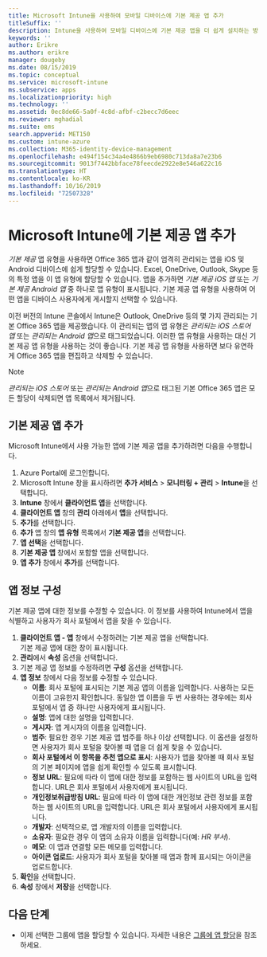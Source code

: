 ```yaml
---
title: Microsoft Intune을 사용하여 모바일 디바이스에 기본 제공 앱 추가
titleSuffix: ''
description: Intune을 사용하여 모바일 디바이스에 기본 제공 앱을 더 쉽게 설치하는 방법을 알아봅니다.
keywords: ''
author: Erikre
ms.author: erikre
manager: dougeby
ms.date: 08/15/2019
ms.topic: conceptual
ms.service: microsoft-intune
ms.subservice: apps
ms.localizationpriority: high
ms.technology: ''
ms.assetid: 0ec8de66-5a0f-4c8d-afbf-c2becc7d6eec
ms.reviewer: mghadial
ms.suite: ems
search.appverid: MET150
ms.custom: intune-azure
ms.collection: M365-identity-device-management
ms.openlocfilehash: e494f154c34a4e4866b9eb6980c713da8a7e23b6
ms.sourcegitcommit: 9013f7442bbface78feecde2922e8e546a622c16
ms.translationtype: HT
ms.contentlocale: ko-KR
ms.lasthandoff: 10/16/2019
ms.locfileid: "72507328"
---
```

# <a name="add-built-in-apps-to-microsoft-intune"></a>Microsoft Intune에 기본 제공 앱 추가

*기본 제공* 앱 유형을 사용하면 Office 365 앱과 같이 엄격히 관리되는 앱을 iOS 및 Android 디바이스에 쉽게 할당할 수 있습니다. Excel, OneDrive, Outlook, Skype 등의 특정 앱을 이 앱 유형에 할당할 수 있습니다. 앱을 추가하면 *기본 제공 iOS 앱* 또는 *기본 제공 Android 앱* 중 하나로 앱 유형이 표시됩니다. 기본 제공 앱 유형을 사용하여 어떤 앱을 디바이스 사용자에게 게시할지 선택할 수 있습니다.

이전 버전의 Intune 콘솔에서 Intune은 Outlook, OneDrive 등의 몇 가지 관리되는 기본 Office 365 앱을 제공했습니다. 이 관리되는 앱의 앱 유형은 *관리되는 iOS 스토어 앱* 또는 *관리되는 Android 앱*으로 태그되었습니다. 이러한 앱 유형을 사용하는 대신 기본 제공 앱 유형을 사용하는 것이 좋습니다. 기본 제공 앱 유형을 사용하면 보다 유연하게 Office 365 앱을 편집하고 삭제할 수 있습니다.

>[!NOTE]
>*관리되는 iOS 스토어* 또는 *관리되는 Android 앱*으로 태그된 기본 Office 365 앱은 모든 할당이 삭제되면 앱 목록에서 제거됩니다.

## <a name="add-a-built-in-app"></a>기본 제공 앱 추가

Microsoft Intune에서 사용 가능한 앱에 기본 제공 앱을 추가하려면 다음을 수행합니다.
1. Azure Portal에 로그인합니다.
2. Microsoft Intune 창을 표시하려면 **추가 서비스** > **모니터링 + 관리** > **Intune**을 선택합니다.
3. **Intune** 창에서 **클라이언트 앱**을 선택합니다.
4. **클라이언트 앱** 창의 **관리** 아래에서 **앱**을 선택합니다.
5. **추가**를 선택합니다.
6. **추가** 앱 창의 **앱 유형** 목록에서 **기본 제공 앱**을 선택합니다.
7. **앱 선택**을 선택합니다.
8. **기본 제공 앱** 창에서 포함할 앱을 선택합니다.
9. **앱 추가** 창에서 **추가**를 선택합니다.


## <a name="configure-app-information"></a>앱 정보 구성

기본 제공 앱에 대한 정보를 수정할 수 있습니다. 이 정보를 사용하여 Intune에서 앱을 식별하고 사용자가 회사 포털에서 앱을 찾을 수 있습니다.
1. **클라이언트 앱 - 앱** 창에서 수정하려는 기본 제공 앱을 선택합니다.  
    기본 제공 앱에 대한 창이 표시됩니다.
2. **관리**에서 **속성** 옵션을 선택합니다.
3. 기본 제공 앱 정보를 수정하려면 **구성** 옵션을 선택합니다.
4. **앱 정보** 창에서 다음 정보를 수정할 수 있습니다.
    - **이름**: 회사 포털에 표시되는 기본 제공 앱의 이름을 입력합니다. 사용하는 모든 이름이 고유한지 확인합니다. 동일한 앱 이름을 두 번 사용하는 경우에는 회사 포털에서 앱 중 하나만 사용자에게 표시됩니다.
    - **설명**: 앱에 대한 설명을 입력합니다. 
    - **게시자**: 앱 게시자의 이름을 입력합니다.
    - **범주**: 필요한 경우 기본 제공 앱 범주를 하나 이상 선택합니다. 이 옵션을 설정하면 사용자가 회사 포털을 찾아볼 때 앱을 더 쉽게 찾을 수 있습니다.
    - **회사 포털에서 이 항목을 추천 앱으로 표시**: 사용자가 앱을 찾아볼 때 회사 포털의 기본 페이지에 앱을 쉽게 확인할 수 있도록 표시합니다.
    - **정보 URL**: 필요에 따라 이 앱에 대한 정보를 포함하는 웹 사이트의 URL을 입력합니다. URL은 회사 포털에서 사용자에게 표시됩니다.
    - **개인정보취급방침 URL**: 필요에 따라 이 앱에 대한 개인정보 관련 정보를 포함하는 웹 사이트의 URL을 입력합니다. URL은 회사 포털에서 사용자에게 표시됩니다.
    - **개발자**: 선택적으로, 앱 개발자의 이름을 입력합니다.
    - **소유자**: 필요한 경우 이 앱의 소유자 이름을 입력합니다(예: *HR 부서*).
    - **메모**: 이 앱과 연결할 모든 메모를 입력합니다.
    - **아이콘 업로드**: 사용자가 회사 포털을 찾아볼 때 앱과 함께 표시되는 아이콘을 업로드합니다.
4. **확인**을 선택합니다.
5. **속성** 창에서 **저장**을 선택합니다.

## <a name="next-steps"></a>다음 단계

- 이제 선택한 그룹에 앱을 할당할 수 있습니다. 자세한 내용은 [그룹에 앱 할당](apps-deploy.md)을 참조하세요.
